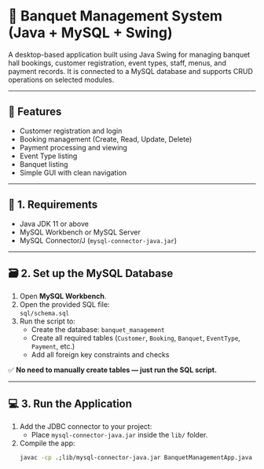 # 🎉 Banquet Management System (Java + MySQL + Swing)

A desktop-based application built using Java Swing for managing banquet hall bookings, customer registration, event types, staff, menus, and payment records. It is connected to a MySQL database and supports CRUD operations on selected modules.

---

## 📌 Features

- Customer registration and login
- Booking management (Create, Read, Update, Delete)
- Payment processing and viewing
- Event Type listing
- Banquet listing
- Simple GUI with clean navigation

---

## 🚀 1. Requirements

- Java JDK 11 or above
- MySQL Workbench or MySQL Server
- MySQL Connector/J (`mysql-connector-java.jar`)

---

## 🗃️ 2. Set up the MySQL Database

1. Open **MySQL Workbench**.
2. Open the provided SQL file:  
   `sql/schema.sql`
3. Run the script to:
   - Create the database: `banquet_management`
   - Create all required tables (`Customer`, `Booking`, `Banquet`, `EventType`, `Payment`, etc.)
   - Add all foreign key constraints and checks

✅ **No need to manually create tables — just run the SQL script.**

---

## 💻 3. Run the Application

1. Add the JDBC connector to your project:
   - Place `mysql-connector-java.jar` inside the `lib/` folder.
2. Compile the app:
   ```bash
   javac -cp .;lib/mysql-connector-java.jar BanquetManagementApp.java
